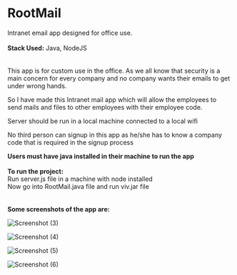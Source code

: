 # RootMail
Intranet email app designed for office use.
<br>
<br>
<b>Stack Used:</b>  Java, NodeJS
<br>
<br>
<br>
This app is for custom use in the office. As we all know that security is a main concern for every company and no company wants their
emails to get under wrong hands.

So I have made this Intranet mail app which will allow the employees to send mails and files to other employees with their employee code.

Server should be run in a local machine connected to a local wifi

No third person can signup in this app as he/she has to know a company code that is required in the signup process

<b>Users must have java installed in their machine to run the app</b>
<br>
<br>
<b>To run the project: </b>
<br>
Run server.js file in a machine with node installed
<br>
Now go into RootMail.java file and run viv.jar file
<br>
<br>
<br>
<b>Some screenshots of the app are:</b>

![Screenshot (3)](https://user-images.githubusercontent.com/37297748/72896800-85cc8680-3d46-11ea-85ef-b6b79b695970.png)

![Screenshot (4)](https://user-images.githubusercontent.com/37297748/72896835-9846c000-3d46-11ea-9b46-f34898d867ae.png)

![Screenshot (5)](https://user-images.githubusercontent.com/37297748/72896856-a5fc4580-3d46-11ea-8e3f-11c36d360bcb.png)

![Screenshot (6)](https://user-images.githubusercontent.com/37297748/72896878-b14f7100-3d46-11ea-9edb-8d6bc97aa499.png)


